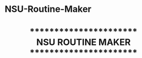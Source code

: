 # NSU-Routine-Maker

<h1 align="center">**********************<br>
    NSU ROUTINE MAKER<br>
   **********************</h1>